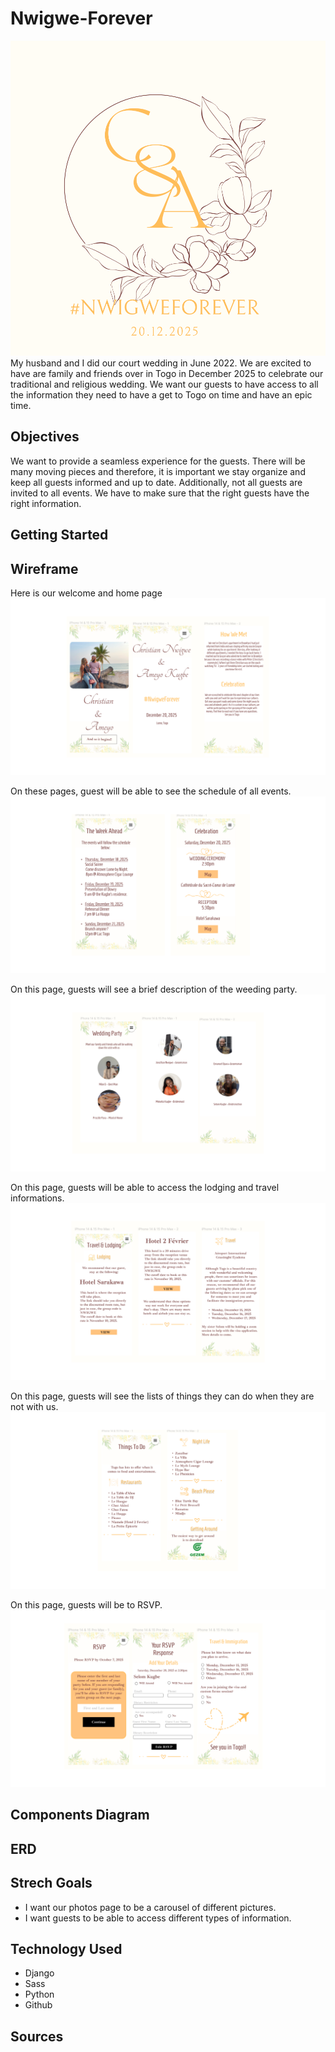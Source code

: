 # Nwigwe-Forever

![This is our introduction picture](images/Introduction.svg)
My husband and I did our court wedding in June 2022. We are excited to have are family and friends over in Togo in December 2025 to celebrate our traditional and religious wedding. We want our guests to have access to all the information they need to have a get to Togo on time and have an epic time. 

## Objectives
We want to provide a seamless experience for the guests. There will be many moving pieces and therefore, it is important we stay organize and keep all guests informed and up to date. Additionally, not all guests are invited to all events. We have to make sure that the right guests have the right information.

## Getting Started 

## Wireframe
Here is our welcome and home page
![Welcome and homepage](images/Welcomeandhome.svg)

On these pages, guest will be able to see the schedule of all events. 
![The week ahead](images/Celebrationandschedule.svg)

On this page, guests will see a brief description of the weeding party. 
![Wedding party](images/Weddingparty.svg)

On this page, guests will be able to access the lodging and travel informations. 
![Travel and Lodging](images/Travelandlodging.svg)

On this page, guests will see the lists of things they can do when they are not with us. 
![Things To Do](images/Thingstodo.svg)

On this page, guests will be to RSVP. 
![RSVP Page](images/RSVPPage.svg)

## Components Diagram 
## ERD 
## Strech Goals 
* I want our photos page to be a carousel of different pictures. 
* I want guests to be able to access different types of information. 

## Technology Used
* Django 
* Sass
* Python 
* Github

## Sources 